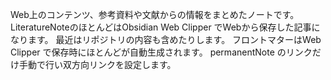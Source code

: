 Web上のコンテンツ、参考資料や文献からの情報をまとめたノートです。
LiteratureNoteのほとんどはObsidian Web Clipper でWebから保存した記事になります。
最近はリポジトリの内容も含めたりします。
フロントマターはWeb Clipper で保存時にほとんどが自動生成されます。
permanentNote のリンクだけ手動で行い双方向リンクを設定します。